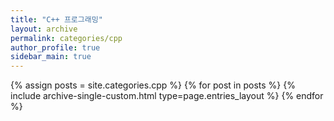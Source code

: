 ```yaml
---
title: "C++ 프로그래밍"
layout: archive
permalink: categories/cpp
author_profile: true
sidebar_main: true
---
```


{% assign posts = site.categories.cpp %}
{% for post in posts %} {% include archive-single-custom.html type=page.entries_layout %} {% endfor %}
